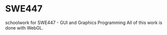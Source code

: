 # SWE447
schoolwork for SWE447 - GUI and Graphics Programming 
All of this work is done with WebGL.
